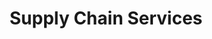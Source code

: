 ---
layout: page
title: 'Supply Chain Services'
cover: /assets/images/big-data/big-data-cover.jpg/
---